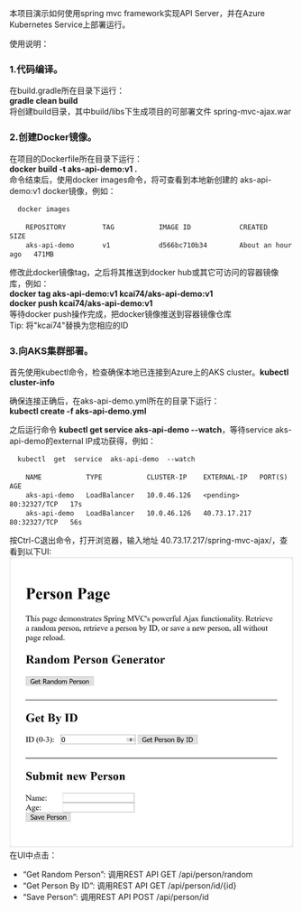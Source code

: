 本项目演示如何使用spring mvc framework实现API Server，并在Azure Kubernetes Service上部署运行。<br>

使用说明：

### 1.代码编译。<br>
  在build.gradle所在目录下运行：<br>
  **gradle  clean  build**<br>
  将创建build目录，其中build/libs下生成项目的可部署文件 spring-mvc-ajax.war
  
### 2.创建Docker镜像。<br>
  在项目的Dockerfile所在目录下运行：<br>
  **docker  build  -t  aks-api-demo:v1  .**<br>
  命令结束后，使用docker images命令，将可查看到本地新创建的 aks-api-demo:v1 docker镜像，例如：<br>
```
  docker images

	REPOSITORY         TAG           IMAGE ID            CREATED             SIZE
  	aks-api-demo       v1            d566bc710b34        About an hour ago   471MB
```
  
  修改此docker镜像tag，之后将其推送到docker hub或其它可访问的容器镜像库，例如：<br>
  **docker  tag  aks-api-demo:v1  kcai74/aks-api-demo:v1**<br>
  **docker  push  kcai74/aks-api-demo:v1**<br>
  等待docker push操作完成，把docker镜像推送到容器镜像仓库<br>
  Tip: 将"kcai74"替换为您相应的ID
	
### 3.向AKS集群部署。<br>
  首先使用kubectl命令，检查确保本地已连接到Azure上的AKS cluster。**kubectl cluster-info**<br>
  
  确保连接正确后，在aks-api-demo.yml所在的目录下运行：<br>
  **kubectl  create  -f  aks-api-demo.yml**
  
  之后运行命令 **kubectl get service aks-api-demo --watch**，等待service aks-api-demo的external IP成功获得，例如：<br>
  
```
  kubectl  get  service  aks-api-demo  --watch

	NAME           TYPE           CLUSTER-IP    EXTERNAL-IP   PORT(S)        AGE
  	aks-api-demo   LoadBalancer   10.0.46.126   <pending>     80:32327/TCP   17s
  	aks-api-demo   LoadBalancer   10.0.46.126   40.73.17.217   80:32327/TCP   56s
```

  按Ctrl-C退出命令，打开浏览器，输入地址 40.73.17.217/spring-mvc-ajax/，查看到以下UI:<br>
  ![](https://github.com/kylercai/spring-mvc-ajax/blob/master/UI.jpg)
  在UI中点击：<br>
  * “Get Random Person”: 调用REST API GET /api/person/random<br>
  * “Get Person By ID”: 调用REST API GET /api/person/id/{id}<br>
  * “Save Person”: 调用REST API POST /api/person/id<br>
